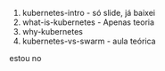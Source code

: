 1. kubernetes-intro - só slide, já baixei
1. what-is-kubernetes - Apenas teoria
1. why-kubernetes
1. kubernetes-vs-swarm - aula teórica

estou no
